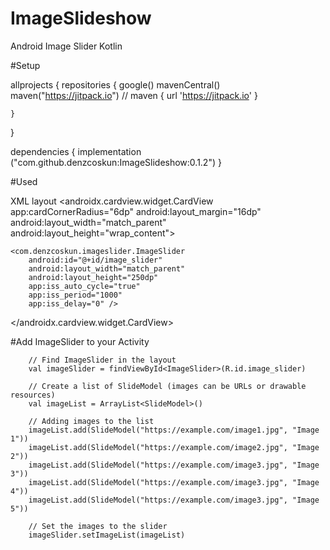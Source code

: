 # ImageSlideshow

Android Image Slider Kotlin

#Setup

allprojects {
	   repositories {
        google()
        mavenCentral()
        maven("https://jitpack.io")
      //	maven { url 'https://jitpack.io' }

    }
}

dependencies {
	implementation ("com.github.denzcoskun:ImageSlideshow:0.1.2")
}

#Used

XML layout 
<androidx.cardview.widget.CardView
      app:cardCornerRadius="6dp"
      android:layout_margin="16dp"
      android:layout_width="match_parent"
      android:layout_height="wrap_content">

    <com.denzcoskun.imageslider.ImageSlider
        android:id="@+id/image_slider"
        android:layout_width="match_parent"
        android:layout_height="250dp"
        app:iss_auto_cycle="true"
        app:iss_period="1000"
        app:iss_delay="0" />

  </androidx.cardview.widget.CardView>

#Add ImageSlider to your Activity

        // Find ImageSlider in the layout
        val imageSlider = findViewById<ImageSlider>(R.id.image_slider)

        // Create a list of SlideModel (images can be URLs or drawable resources)
        val imageList = ArrayList<SlideModel>()

        // Adding images to the list
        imageList.add(SlideModel("https://example.com/image1.jpg", "Image 1"))
        imageList.add(SlideModel("https://example.com/image2.jpg", "Image 2"))
        imageList.add(SlideModel("https://example.com/image3.jpg", "Image 3"))
        imageList.add(SlideModel("https://example.com/image3.jpg", "Image 4"))
        imageList.add(SlideModel("https://example.com/image3.jpg", "Image 5"))

        // Set the images to the slider
        imageSlider.setImageList(imageList)




